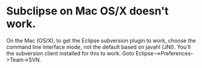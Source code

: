 # Subclipse on Mac OS/X doesn't work.

On the Mac (OS/X), to get the Eclipse subversion plugin to work, choose the command line interface mode, not the default based on javahl (JNI). You'll the subversion client installed for this to work. Goto Eclipse-->Preferences->Team->SVN.